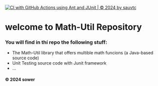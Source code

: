 [![CI with GitHub Actions using Ant and JUnit | © 2024 by sauvtc](https://github.com/sauvtc/math-util-1/actions/workflows/ci-junit.yml/badge.svg)](https://github.com/sauvtc/math-util-1/actions/workflows/ci-junit.yml)

# welcome to Math-Util Repository
### You will find in thí repo the following stuff:
* The Math-Util library that offers multible math funcions (a Java-based source code)
* Unit Testing source code with Junit framework
* ...
#### © 2024 sower
